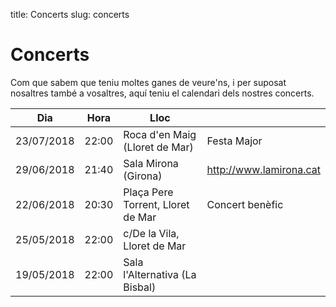 title: Concerts
slug: concerts

# Concerts

Com que sabem que teniu moltes ganes de veure'ns, i per suposat nosaltres també a vosaltres, aquí teniu el calendari
dels nostres concerts.

| Dia | Hora | Lloc |  |
|-----|------|------|--------------|
| 23/07/2018 | 22:00 | Roca d'en Maig (Lloret de Mar) | Festa Major |
| 29/06/2018 | 21:40 | Sala Mirona (Girona) | <a href="http://www.lamirona.cat" rel="nofollow" target="_blank">http://www.lamirona.cat</a> |
| 22/06/2018 | 20:30 | Plaça Pere Torrent, Lloret de Mar | Concert benèfic |
| 25/05/2018 | 22:00 | c/De la Vila, Lloret de Mar |  |
| 19/05/2018 | 22:00 | Sala l'Alternativa (La Bisbal) | |
